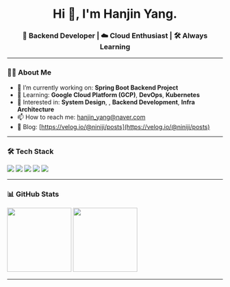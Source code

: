 
<h1 align="center">Hi 👋, I'm Hanjin Yang.</h1>
<h3 align="center">🌱 Backend Developer | ☁️ Cloud Enthusiast | 🛠 Always Learning</h3>

---

### 👨‍💻 About Me

- 🔭 I’m currently working on: **Spring Boot Backend Project**  
- 🌱 Learning: **Google Cloud Platform (GCP)**, **DevOps**, **Kubernetes**  
- 🧠 Interested in: **System Design**, , **Backend Development**, **Infra Architecture**  
- 📫 How to reach me: [hanjin_yang@naver.com](mailto:hanjin_yang@naver.com)  
- 📝 Blog: [https://velog.io/@niniji/posts](https://velog.io/@niniji/posts)

---

### 🛠 Tech Stack

<p align="left">
  <img src="https://img.shields.io/badge/Java-007396?style=for-the-badge&logo=openjdk&logoColor=white"/>
  <img src="https://img.shields.io/badge/SpringBoot-6DB33F?style=for-the-badge&logo=springboot&logoColor=white"/>
  <img src="https://img.shields.io/badge/MySQL-4479A1?style=for-the-badge&logo=mysql&logoColor=white"/>
  <img src="https://img.shields.io/badge/Docker-2496ED?style=for-the-badge&logo=docker&logoColor=white"/>
  <img src="https://img.shields.io/badge/Git-F05032?style=for-the-badge&logo=git&logoColor=white"/>
</p>

---

### 📊 GitHub Stats

<p align="left">
  <img src="https://github-readme-stats.vercel.app/api?username=hanzyn09&show_icons=true&theme=default" height="150px"/>
  <img src="https://github-readme-stats.vercel.app/api/top-langs/?username=hanzyn09&layout=compact&theme=default" height="150px"/>
</p>

---
